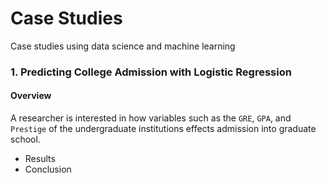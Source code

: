 # Case Studies

Case studies using data science and machine learning

### 1. Predicting College Admission with Logistic Regression

#### Overview
A researcher is interested in how variables such as the `GRE`, `GPA`, and `Prestige` of the undergraduate institutions effects admission into graduate school.

- Results
- Conclusion
